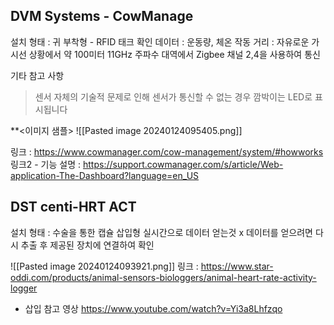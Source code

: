 
## DVM Systems - CowManage

설치 형태 : 귀 부착형 - RFID 태크 
확인 데이터 : 운동량, 체온
작동 거리 : 자유로운 가시선 상황에서 약 100미터
11GHz 주파수 대역에서 Zigbee 채널 2,4을 사용하여 통신

기타 참고 사항
> 센서 자체의 기술적 문제로 인해 센서가 통신할 수 없는 경우 깜박이는 LED로 표시됩니다

**<이미지 샘플>
![[Pasted image 20240124095405.png]]

링크 : https://www.cowmanager.com/cow-management/system/#howworks
링크2 - 기능 설명 : https://support.cowmanager.com/s/article/Web-application-The-Dashboard?language=en_US


## DST centi-HRT ACT

설치 형태 : 수술을 통한 캡슐 삽입형
실시간으로 데이터 얻는것 x
데이터를 얻으려면 다시 추출 후 제공된 장치에 연결하여 확인

![[Pasted image 20240124093921.png]]
링크 : https://www.star-oddi.com/products/animal-sensors-biologgers/animal-heart-rate-activity-logger
- 삽입 참고 영상 https://www.youtube.com/watch?v=Yi3a8Lhfzqo